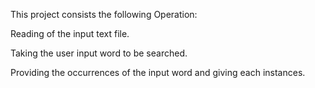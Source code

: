 This project consists the following Operation:

Reading of the input text file.

Taking the user input word to be searched.

Providing the occurrences of the input word and giving each instances.

